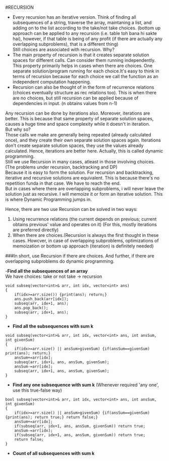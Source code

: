 #RECURSION   
- Every recursion has an iterative version. Think of finding all subsequences of a string, traverse the array, maintaning a list, and adding on to the list according to the take/not take choices.   (bottom up approach can be applied to any recursion (i.e. table toh bana hi sakte hai), however, if that table is being of any profit (if there are actually any overlapping subproblems), that is a different thing)   
Still choices are associated with recursion. Why?   
- The main property of recursion is that it creates separate solution spaces for different calls. Can consider them running independently.   
  This property primarily helps in cases when there are choices. One separate solution/program running for each choice.It's easy to think in terms of recursion because for each choice we call the function as an independent computation happening.   
- Recursion can also be thought of in the form of recurrence relations (choices eventually structure as rec relations too). This is when there are no choices, but still recursion can be applied because of dependencies in input. (n obtains values from n-1)   

Any recursion can be done by iterations also. Moreover, iterations are better. This is because that same property of separate solution spaces, causes a huge time and space complexity while it doesn't in iteration.   
But why so?   
Those calls we make are generally being repeated (already calculated once), and they create their own separate solution spaces again. Iterations don't create separate solution spaces, they use the values already calculated. Hence, iterations are better here. Actually, this is called dynamic programming.   
Still we use Recursion in many cases, atleast in those involving choices. (The problems under recursion, backtracking and DP)   
Because it is easy to form the solution. For recursion and backtracking, iterative and recursive solutions are equivalent. This is because there's no repetition funda in that case. We have to reach the end.   
But in cases where there are overlapping subproblems, i will never leave the solution just as recursive. I will memoize it or form an iterative solution. This is where Dynamic Programming jumps in.   

Hence, there are two use Recursion can be solved in two ways:   
1. Using recurrence relations (the current depends on previous; current obtains previous' value and operates on it) (For this, mostly iterations are preferred directly)  
2. When there are choices.(Recursion is always the first thought in these cases. Howcver, in case of overlapping subproblems, optimizations of memoization or bottom up approach (iteration) is definitely needed)   

###In short, use Recursion if there are choices. And further, if there are overlapping subproblems do dynamic programming.   

-**Find all the subsequences of an array**   
We have choices: take or not take -> recursion   
```
void subseq(vector<int>& arr, int idx, vector<int> ans)
{
    if(idx>=arr.size()) {print(ans); return;}
    ans.push_back(arr[idx]);
    subseq(arr, idx+1, ans);
    ans.pop_back();
    subseq(arr, idx+1, ans);
}
```

- **Find all the subsequences with sum k**   
```
void subseq(vector<int>& arr, int idx, vector<int> ans, int ansSum, int givenSum)
{
    if(idx>=arr.size() || ansSum>givenSum) {if(ansSum==givenSum) print(ans); return;}
    ansSum+=arr[idx];
    subseq(arr, idx+1, ans, ansSum, givenSum);
    ansSum-=arr[idx];
    subseq(arr, idx+1, ans, ansSum, givenSum);
}
```

- **Find any one subsequence with sum k**   (Whenever required 'any one', use this true-false way)   
```
bool subseq(vector<int>& arr, int idx, vector<int> ans, int ansSum, int givenSum)
{
    if(idx>=arr.size() || ansSum>givenSum) {if(ansSum==givenSum) {print(ans); return true;} return false;}
    ansSum+=arr[idx];
    if(subseq(arr, idx+1, ans, ansSum, givenSum)) return true;
    ansSum-=arr[idx];
    if(subseq(arr, idx+1, ans, ansSum, givenSum)) return true;
    return false;
}
```

- **Count of all subsequences with sum k**   
